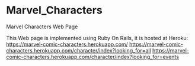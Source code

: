 # Marvel_Characters
Marvel Characters Web Page

This Web page is implemented using Ruby On Rails, it is hosted at Heroku:
https://marvel-comic-characters.herokuapp.com/
https://marvel-comic-characters.herokuapp.com/character/index?looking_for=all
https://marvel-comic-characters.herokuapp.com/character/index?looking_for=events

